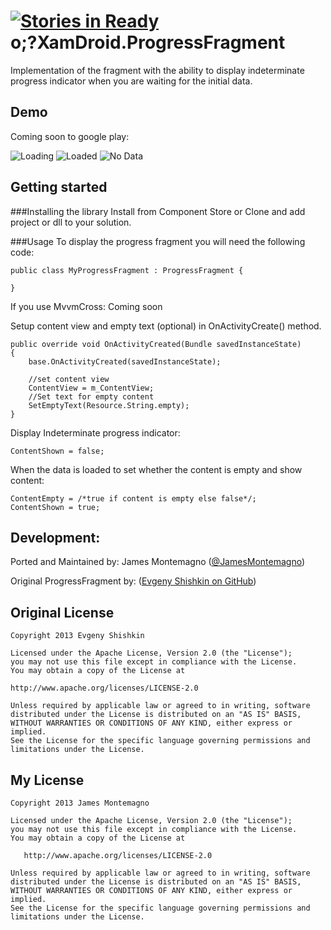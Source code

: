 [![Stories in Ready](https://badge.waffle.io/jamesmontemagno/XamDroid.ProgressFragment.png?label=ready)](https://waffle.io/jamesmontemagno/XamDroid.ProgressFragment)  
o;?XamDroid.ProgressFragment
================

Implementation of the fragment with the ability to display indeterminate progress indicator when you are waiting for the initial data.


## Demo
Coming soon to google play:

![Loading](https://raw.github.com/jamesmontemagno/XamDroid.ProgressFragment/master/Screenshots/LoadingDevice.png)
![Loaded](https://raw.github.com/jamesmontemagno/XamDroid.ProgressFragment/master/Screenshots/LoadedDevice.png)
![No Data](https://raw.github.com/jamesmontemagno/XamDroid.ProgressFragment/master/Screenshots/NoDataDevice.png)

## Getting started

###Installing the library
Install from Component Store or Clone and add project or dll to your solution.

###Usage
To display the progress fragment you will need the following code:
```
public class MyProgressFragment : ProgressFragment {

}
```

If you use MvvmCross:
Coming soon

Setup content view and empty text (optional) in OnActivityCreate() method.
```
public override void OnActivityCreated(Bundle savedInstanceState)
{
    base.OnActivityCreated(savedInstanceState);

    //set content view
    ContentView = m_ContentView;
    //Set text for empty content
    SetEmptyText(Resource.String.empty);
}
```

Display Indeterminate progress indicator:
```
ContentShown = false;
```

When the data is loaded to set whether the content is empty and show content:
```
ContentEmpty = /*true if content is empty else false*/;
ContentShown = true;
```

## Development:

Ported and Maintained by:
James Montemagno ([@JamesMontemagno](http://www.twitter.com/jamesmontemagno))

Original ProgressFragment by:
([Evgeny Shishkin on GitHub](https://github.com/johnkil/Android-ProgressFragment))


## Original License

    Copyright 2013 Evgeny Shishkin

    Licensed under the Apache License, Version 2.0 (the "License");
    you may not use this file except in compliance with the License.
    You may obtain a copy of the License at

    http://www.apache.org/licenses/LICENSE-2.0

    Unless required by applicable law or agreed to in writing, software
    distributed under the License is distributed on an "AS IS" BASIS,
    WITHOUT WARRANTIES OR CONDITIONS OF ANY KIND, either express or implied.
    See the License for the specific language governing permissions and
    limitations under the License.


## My License

    Copyright 2013 James Montemagno

    Licensed under the Apache License, Version 2.0 (the "License");
    you may not use this file except in compliance with the License.
    You may obtain a copy of the License at

       http://www.apache.org/licenses/LICENSE-2.0

    Unless required by applicable law or agreed to in writing, software
    distributed under the License is distributed on an "AS IS" BASIS,
    WITHOUT WARRANTIES OR CONDITIONS OF ANY KIND, either express or implied.
    See the License for the specific language governing permissions and
    limitations under the License.
